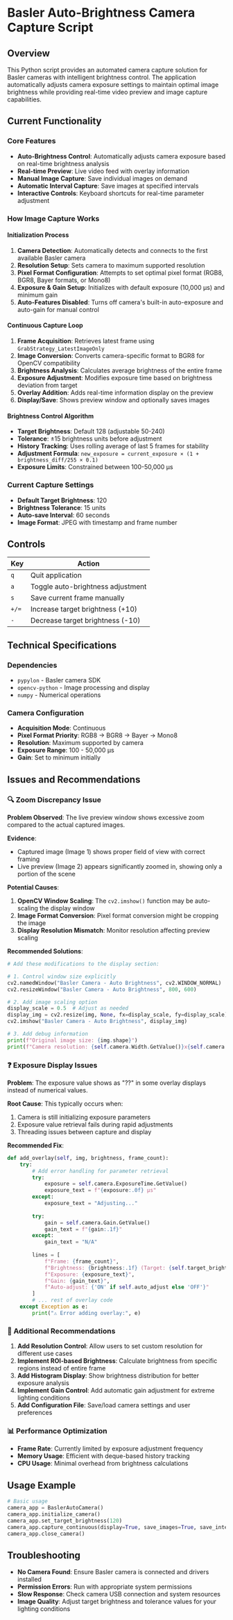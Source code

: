 # Basler Auto-Brightness Camera Capture Script

## Overview

This Python script provides an automated camera capture solution for Basler cameras with intelligent brightness control. The application automatically adjusts camera exposure settings to maintain optimal image brightness while providing real-time video preview and image capture capabilities.

## Current Functionality

### Core Features
- **Auto-Brightness Control**: Automatically adjusts camera exposure based on real-time brightness analysis
- **Real-time Preview**: Live video feed with overlay information
- **Manual Image Capture**: Save individual images on demand
- **Automatic Interval Capture**: Save images at specified intervals
- **Interactive Controls**: Keyboard shortcuts for real-time parameter adjustment

### How Image Capture Works

#### Initialization Process
1. **Camera Detection**: Automatically detects and connects to the first available Basler camera
2. **Resolution Setup**: Sets camera to maximum supported resolution
3. **Pixel Format Configuration**: Attempts to set optimal pixel format (RGB8, BGR8, Bayer formats, or Mono8)
4. **Exposure & Gain Setup**: Initializes with default exposure (10,000 μs) and minimum gain
5. **Auto-Features Disabled**: Turns off camera's built-in auto-exposure and auto-gain for manual control

#### Continuous Capture Loop
1. **Frame Acquisition**: Retrieves latest frame using `GrabStrategy_LatestImageOnly`
2. **Image Conversion**: Converts camera-specific format to BGR8 for OpenCV compatibility
3. **Brightness Analysis**: Calculates average brightness of the entire frame
4. **Exposure Adjustment**: Modifies exposure time based on brightness deviation from target
5. **Overlay Addition**: Adds real-time information display on the preview
6. **Display/Save**: Shows preview window and optionally saves images

#### Brightness Control Algorithm
- **Target Brightness**: Default 128 (adjustable 50-240)
- **Tolerance**: ±15 brightness units before adjustment
- **History Tracking**: Uses rolling average of last 5 frames for stability
- **Adjustment Formula**: `new_exposure = current_exposure × (1 + brightness_diff/255 × 0.1)`
- **Exposure Limits**: Constrained between 100-50,000 μs

### Current Capture Settings
- **Default Target Brightness**: 120
- **Brightness Tolerance**: 15 units
- **Auto-save Interval**: 60 seconds
- **Image Format**: JPEG with timestamp and frame number

## Controls

| Key | Action |
|-----|---------|
| `q` | Quit application |
| `a` | Toggle auto-brightness adjustment |
| `s` | Save current frame manually |
| `+/=` | Increase target brightness (+10) |
| `-` | Decrease target brightness (-10) |

## Technical Specifications

### Dependencies
- `pypylon` - Basler camera SDK
- `opencv-python` - Image processing and display
- `numpy` - Numerical operations

### Camera Configuration
- **Acquisition Mode**: Continuous
- **Pixel Format Priority**: RGB8 → BGR8 → Bayer → Mono8
- **Resolution**: Maximum supported by camera
- **Exposure Range**: 100 - 50,000 μs
- **Gain**: Set to minimum initially

## Issues and Recommendations

### 🔍 Zoom Discrepancy Issue

**Problem Observed**: The live preview window shows excessive zoom compared to the actual captured images.

**Evidence**: 
- Captured image (Image 1) shows proper field of view with correct framing
- Live preview (Image 2) appears significantly zoomed in, showing only a portion of the scene

**Potential Causes**:
1. **OpenCV Window Scaling**: The `cv2.imshow()` function may be auto-scaling the display window
2. **Image Format Conversion**: Pixel format conversion might be cropping the image
3. **Display Resolution Mismatch**: Monitor resolution affecting preview scaling

**Recommended Solutions**:
```python
# Add these modifications to the display section:

# 1. Control window size explicitly
cv2.namedWindow("Basler Camera - Auto Brightness", cv2.WINDOW_NORMAL)
cv2.resizeWindow("Basler Camera - Auto Brightness", 800, 600)

# 2. Add image scaling option
display_scale = 0.5  # Adjust as needed
display_img = cv2.resize(img, None, fx=display_scale, fy=display_scale)
cv2.imshow("Basler Camera - Auto Brightness", display_img)

# 3. Add debug information
print(f"Original image size: {img.shape}")
print(f"Camera resolution: {self.camera.Width.GetValue()}x{self.camera.Height.GetValue()}")
```

### ❓ Exposure Display Issues

**Problem**: The exposure value shows as "??" in some overlay displays instead of numerical values.

**Root Cause**: This typically occurs when:
1. Camera is still initializing exposure parameters
2. Exposure value retrieval fails during rapid adjustments
3. Threading issues between capture and display

**Recommended Fix**:
```python
def add_overlay(self, img, brightness, frame_count):
    try:
        # Add error handling for parameter retrieval
        try:
            exposure = self.camera.ExposureTime.GetValue()
            exposure_text = f"{exposure:.0f} μs"
        except:
            exposure_text = "Adjusting..."
            
        try:
            gain = self.camera.Gain.GetValue()
            gain_text = f"{gain:.1f}"
        except:
            gain_text = "N/A"
            
        lines = [
            f"Frame: {frame_count}",
            f"Brightness: {brightness:.1f} (Target: {self.target_brightness})",
            f"Exposure: {exposure_text}",
            f"Gain: {gain_text}",
            f"Auto-adjust: {'ON' if self.auto_adjust else 'OFF'}"
        ]
        # ... rest of overlay code
    except Exception as e:
        print("⚠ Error adding overlay:", e)
```

### 🎯 Additional Recommendations

1. **Add Resolution Control**: Allow users to set custom resolution for different use cases
2. **Implement ROI-based Brightness**: Calculate brightness from specific regions instead of entire frame
3. **Add Histogram Display**: Show brightness distribution for better exposure analysis
4. **Implement Gain Control**: Add automatic gain adjustment for extreme lighting conditions
5. **Add Configuration File**: Save/load camera settings and user preferences

### 📊 Performance Optimization

- **Frame Rate**: Currently limited by exposure adjustment frequency
- **Memory Usage**: Efficient with deque-based history tracking
- **CPU Usage**: Minimal overhead from brightness calculations

## Usage Example

```python
# Basic usage
camera_app = BaslerAutoCamera()
camera_app.initialize_camera()
camera_app.set_target_brightness(120)
camera_app.capture_continuous(display=True, save_images=True, save_interval=60)
camera_app.close_camera()
```

## Troubleshooting

- **No Camera Found**: Ensure Basler camera is connected and drivers installed
- **Permission Errors**: Run with appropriate system permissions
- **Slow Response**: Check camera USB connection and system resources
- **Image Quality**: Adjust target brightness and tolerance values for your lighting conditions